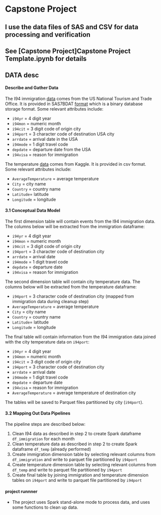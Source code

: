 # Capstone Project
## I use the data files of SAS and CSV for data processing and verification
## See [Capstone Project]Capstone Project Template.ipynb for details

## DATA desc
#### Describe and Gather Data 
The I94 immigration [data](https://travel.trade.gov/research/reports/i94/historical/2016.html) comes from the US National Tourism and Trade Office. It is provided in SAS7BDAT [format](https://cran.r-project.org/web/packages/sas7bdat/vignettes/sas7bdat.pdf) which is a binary database storage format. Some relevant attributes include:

* `i94yr` = 4 digit year
* `i94mon` = numeric month
* `i94cit` = 3 digit code of origin city
* `i94port` = 3 character code of destination USA city
* `arrdate` = arrival date in the USA
* `i94mode` = 1 digit travel code
* `depdate` = departure date from the USA
* `i94visa` = reason for immigration

The temperature [data](https://www.kaggle.com/berkeleyearth/climate-change-earth-surface-temperature-data) comes from Kaggle. It is provided in csv format. Some relevant attributes include:

* `AverageTemperature` = average temperature
* `City` = city name
* `Country` = country name
* `Latitude`= latitude
* `Longitude` = longitude

#### 3.1 Conceptual Data Model

The first dimension table will contain events from the I94 immigration data. The columns below will be extracted from the immigration dataframe:
* `i94yr` = 4 digit year
* `i94mon` = numeric month
* `i94cit` = 3 digit code of origin city
* `i94port` = 3 character code of destination city
* `arrdate` = arrival date
* `i94mode` = 1 digit travel code
* `depdate` = departure date
* `i94visa` = reason for immigration

The second dimension table will contain city temperature data. The columns below will be extracted from the temperature dataframe:

* `i94port` = 3 character code of destination city (mapped from immigration data during cleanup step)
* `AverageTemperature` = average temperature
* `City` = city name
* `Country` = country name
* `Latitude`= latitude
* `Longitude` = longitude

The final table will contain information from the I94 immigration data joined with the city temperature data on `i94port`:
* `i94yr` = 4 digit year
* `i94mon` = numeric month
* `i94cit` = 3 digit code of origin city
* `i94port` = 3 character code of destination city
* `arrdate` = arrival date
* `i94mode` = 1 digit travel code
* `depdate` = departure date
* `i94visa` = reason for immigration
* `AverageTemperature` = average temperature of destination city

The tables will be saved to Parquet files partitioned by city (`i94port`). 

#### 3.2 Mapping Out Data Pipelines

The pipeline steps are described below:
1. Clean I94 data as described in step 2 to create Spark dataframe `df_immigration` for each month
2. Clean temperature data as described in step 2 to create Spark dataframe `df_temp` (already performed)
3. Create immigration dimension table by selecting relevant columns from `df_immigration` and write to parquet file partitioned by `i94port`
4. Create temperature dimension table by selecting relevant columns from `df_temp` and write to parquet file partitioned by `i94port`
5. Create final table by joining immigration and temperature dimension tables on `i94port` and write to parquet file partitioned by `i94port`



#### project runnner
- The project uses Spark stand-alone mode to process data, and uses some functions to clean up data.